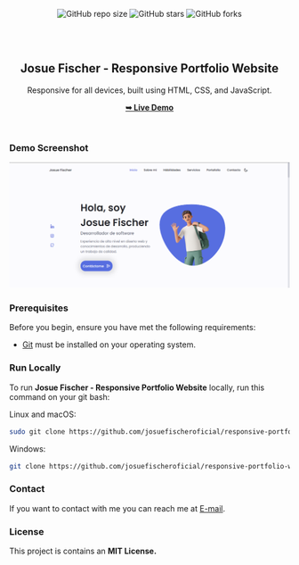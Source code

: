 <div align="center">
  
  ![GitHub repo size](https://img.shields.io/github/repo-size/josuefischeroficial/responsive-portfolio-website)
  ![GitHub stars](https://img.shields.io/github/stars/josuefischeroficial/responsive-portfolio-website?style=social)
  ![GitHub forks](https://img.shields.io/github/forks/josuefischeroficial/responsive-portfolio-website?style=social)
  
  <br />
  <br />

  <h2 align="center">Josue Fischer - Responsive Portfolio Website</h2>

  Responsive for all devices, built using HTML, CSS, and JavaScript.

  <a href="https://josuefischeroficial.github.io/responsive-portfolio-website/"><strong>➥ Live Demo</strong></a>

</div>

<br />

### Demo Screenshot

![Portfolio Desktop Demo](./assets/img/josuefischer-website.png "Desktop Demo")

### Prerequisites

Before you begin, ensure you have met the following requirements:

* [Git](https://git-scm.com/downloads "Download Git") must be installed on your operating system.

### Run Locally

To run **Josue Fischer - Responsive Portfolio Website** locally, run this command on your git bash:

Linux and macOS:

```bash
sudo git clone https://github.com/josuefischeroficial/responsive-portfolio-website.git
```

Windows:

```bash
git clone https://github.com/josuefischeroficial/responsive-portfolio-website.git
```

### Contact

If you want to contact with me you can reach me at [E-mail](mailto:josuefischercraft@gmail.com).

### License

This project is contains an **MIT License.**
